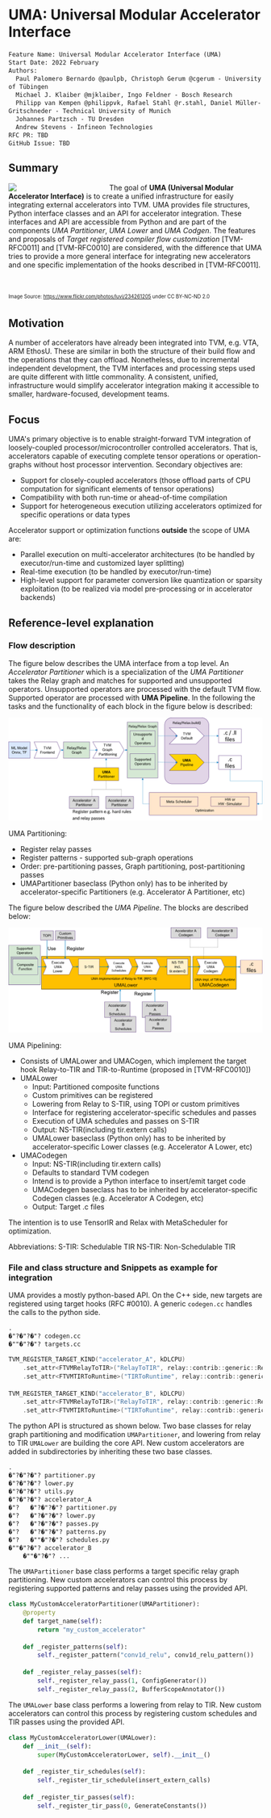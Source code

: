 # UMA: Universal Modular Accelerator Interface

    Feature Name: Universal Modular Accelerator Interface (UMA)
    Start Date: 2022 February
	Authors: 
	  Paul Palomero Bernardo @paulpb, Christoph Gerum @cgerum - University of Tübingen
      Michael J. Klaiber @mjklaiber, Ingo Feldner - Bosch Research
      Philipp van Kempen @philippvk, Rafael Stahl @r.stahl, Daniel Müller-Gritschneder - Technical University of Munich
	  Johannes Partzsch - TU Dresden
	  Andrew Stevens - Infineon Technologies
    RFC PR: TBD
    GitHub Issue: TBD

## Summary

<img src="https://live.staticflickr.com/98/234261205_63fa6a3412_b.jpg" align="left" width="200px"/>


The goal of **UMA (Universal Modular Accelerator Interface)** is to create a unified infrastructure for easily integrating external accelerators into TVM. 
UMA provides file structures, Python interface classes and an API for accelerator integration. These interfaces and API are accessible from Python and are part of the components *UMA Partitioner*, *UMA Lower* and *UMA Codgen*. 
The features and proposals of *Target registered compiler flow customization* [TVM-RFC0011] and [TVM-RFC0010] are considered, with the difference that UMA tries to provide a more general interface for integrating new accelerators and one specific implementation of the hooks described in [TVM-RFC0011]. 



<br clear="left"/>

<sub><sup> Image Source:  https://www.flickr.com/photos/luvi/234261205 under CC BY-NC-ND 2.0</sup></sub>



##  Motivation

A number of accelerators have already been integrated into TVM, e.g. VTA, ARM EthosU. 
These are similar in both the structure of their build flow and the operations that they can offload.
Nonetheless, due to incremental independent development, the TVM interfaces and processing steps used are quite different with little commonality.  A consistent, unified, infrastructure would simplify accelerator integration making it accessible to smaller, hardware-focused, development teams.

## Focus

UMA's primary objective is to enable straight-forward TVM integration of loosely-coupled processor/microcontroller controlled accelerators.  That is, accelerators capable of executing complete tensor operations or operation-graphs without host processor intervention.
Secondary objectives are:

* Support for closely-coupled accelerators (those offload parts of  CPU computation for significant elements of tensor operations)
* Compatibility with both run-time or ahead-of-time compilation
* Support for heterogeneous execution utilizing accelerators optimized for specific operations or data types

Accelerator support or optimization functions **outside** the scope of UMA are:

* Parallel execution on multi-accelerator architectures (to be handled by executor/run-time and customized layer splitting)
* Real-time execution (to be handled by executor/run-time)
* High-level support for parameter conversion like quantization or sparsity exploitation (to be realized via model pre-processing or in accelerator backends)


## Reference-level explanation 

### Flow description 



The figure below describes the UMA interface from a top level. An *Accelerator Partitioner* which is a specialization of the *UMA Partitioner* takes the Relay graph and matches for supported and unsupported operators. Unsupported operators are processed with the default TVM flow. Supported operator are processed with **UMA Pipeline**.
In the following the tasks and the functionality of each block in the figure below is described:

![](uma_toplevel.png)

UMA Partitioning: 
* Register relay passes
* Register patterns - supported sub-graph operations
* Order: pre-partitioning passes, Graph partitioning, post-partitioning passes
* UMAPartitioner baseclass (Python only) has to be inherited by accelerator-specific Partitioners (e.g. Accelerator A Partitioner, etc)


The figure below described the *UMA Pipeline*. The blocks are described below:

![](uma_pipeline.png)

UMA Pipelining:
* Consists of UMALower and UMACogen, which implement the target hook Relay-to-TIR and TIR-to-Runtime (proposed in [TVM-RFC0010])
* UMALower
  * Input: Partitioned composite functions
  * Custom primitives can be registered
  * Lowering from Relay to S-TIR, using TOPI or custom primitives 
  * Interface for registering accelerator-specific schedules and passes
  * Execution of UMA schedules and passes on S-TIR
  * Output:  NS-TIR(including tir.extern calls)
  * UMALower baseclass (Python only) has to be inherited by accelerator-specific Lower classes (e.g. Accelerator A Lower, etc)
* UMACodegen
  * Input: NS-TIR(including tir.extern calls)
  * Defaults to standard TVM codegen
  * Intend is to provide a Python interface to insert/emit target code
  * UMACodegen baseclass has to be inherited by accelerator-specific Codegen classes (e.g. Accelerator A Codegen, etc)
  * Output: Target .c files

The intention is to use TensorIR and Relax with MetaScheduler for optimization.


Abbreviations:
S-TIR: Schedulable TIR
NS-TIR: Non-Schedulable TIR


### File and class structure and Snippets as example for integration
UMA provides a mostly python-based API. On the C++ side, new targets are registered using target hooks (RFC #0010). A generic `codegen.cc` handles the calls to the python side.
```
.
�"?�"?�"? codegen.cc
�""�"?�"? targets.cc
```
```cpp
TVM_REGISTER_TARGET_KIND("accelerator_A", kDLCPU)
    .set_attr<FTVMRelayToTIR>("RelayToTIR", relay::contrib::generic::RelayToTIR("accelerator_A"))
    .set_attr<FTVMTIRToRuntime>("TIRToRuntime", relay::contrib::generic::accelerator_A::TIRToRuntime);

TVM_REGISTER_TARGET_KIND("accelerator_B", kDLCPU)
    .set_attr<FTVMRelayToTIR>("RelayToTIR", relay::contrib::generic::RelayToTIR("accelerator_B"));
    .set_attr<FTVMTIRToRuntime>("TIRToRuntime", relay::contrib::generic::accelerator_B::TIRToRuntime);
```
The python API is structured as shown below. Two base classes for relay graph partitioning and modification `UMAPartitioner`, and lowering from relay to TIR `UMALower` are building the core API. New custom accelerators are added in subdirectories by inheriting these two base classes.
```
.
�"?�"?�"? partitioner.py
�"?�"?�"? lower.py
�"?�"?�"? utils.py
�"?�"?�"? accelerator_A
�"?   �"?�"?�"? partitioner.py
�"?   �"?�"?�"? lower.py
�"?   �"?�"?�"? passes.py
�"?   �"?�"?�"? patterns.py
�"?   �""�"?�"? schedules.py
�""�"?�"? accelerator_B
    �""�"?�"? ...
```
The `UMAPartitioner` base class performs a target specific relay graph partitioning. New custom accelerators can control this process by registering supported patterns and relay passes using the provided API.
```python
class MyCustomAcceleratorPartitioner(UMAPartitioner):
    @property
    def target_name(self):
        return "my_custom_accelerator"

    def _register_patterns(self):
        self._register_pattern("conv1d_relu", conv1d_relu_pattern())
    
    def _register_relay_passes(self):
        self._register_relay_pass(1, ConfigGenerator())
        self._register_relay_pass(2, BufferScopeAnnotator())
```
The `UMALower` base class performs a lowering from relay to TIR. New custom accelerators can control this process by registering custom schedules and TIR passes using the provided API.
```python
class MyCustomAcceleratorLower(UMALower):
    def __init__(self):
        super(MyCustomAcceleratorLower, self).__init__()

    def _register_tir_schedules(self):
        self._register_tir_schedule(insert_extern_calls)

    def _register_tir_passes(self):
        self._register_tir_pass(0, GenerateConstants())
```

